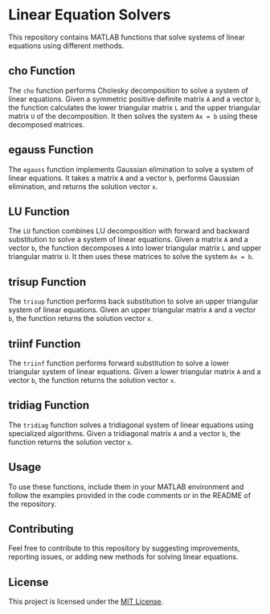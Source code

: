 # Linear Equation Solvers

This repository contains MATLAB functions that solve systems of linear equations using different methods.

## cho Function

The `cho` function performs Cholesky decomposition to solve a system of linear equations. Given a symmetric positive definite matrix `A` and a vector `b`, the function calculates the lower triangular matrix `L` and the upper triangular matrix `U` of the decomposition. It then solves the system `Ax = b` using these decomposed matrices.

## egauss Function

The `egauss` function implements Gaussian elimination to solve a system of linear equations. It takes a matrix `A` and a vector `b`, performs Gaussian elimination, and returns the solution vector `x`.

## LU Function

The `LU` function combines LU decomposition with forward and backward substitution to solve a system of linear equations. Given a matrix `A` and a vector `b`, the function decomposes `A` into lower triangular matrix `L` and upper triangular matrix `U`. It then uses these matrices to solve the system `Ax = b`.

## trisup Function

The `trisup` function performs back substitution to solve an upper triangular system of linear equations. Given an upper triangular matrix `A` and a vector `b`, the function returns the solution vector `x`.

## triinf Function

The `triinf` function performs forward substitution to solve a lower triangular system of linear equations. Given a lower triangular matrix `A` and a vector `b`, the function returns the solution vector `x`.

## tridiag Function

The `tridiag` function solves a tridiagonal system of linear equations using specialized algorithms. Given a tridiagonal matrix `A` and a vector `b`, the function returns the solution vector `x`.

## Usage

To use these functions, include them in your MATLAB environment and follow the examples provided in the code comments or in the README of the repository.

## Contributing

Feel free to contribute to this repository by suggesting improvements, reporting issues, or adding new methods for solving linear equations.

## License

This project is licensed under the [MIT License](license.txt).
